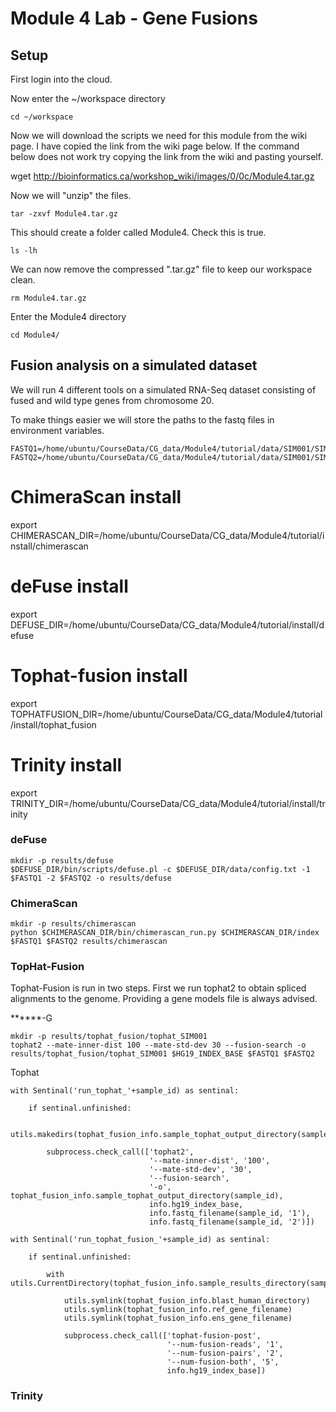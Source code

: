 # Module 4 Lab - Gene Fusions

## Setup

First login into the cloud.

Now enter the ~/workspace directory

    cd ~/workspace

Now we will download the scripts we need for this module from the wiki page.  I have copied the link from the wiki page below. If the command below does not work try copying the link from the wiki and pasting yourself.

wget http://bioinformatics.ca/workshop_wiki/images/0/0c/Module4.tar.gz

Now we will "unzip" the files.

    tar -zxvf Module4.tar.gz

This should create a folder called Module4. Check this is true.

    ls -lh

We can now remove the compressed ".tar.gz" file to keep our workspace clean.

    rm Module4.tar.gz

Enter the Module4 directory

    cd Module4/

## Fusion analysis on a simulated dataset

We will run 4 different tools on a simulated RNA-Seq dataset consisting of fused and wild type genes from chromosome 20.  

To make things easier we will store the paths to the fastq files in environment variables.

    FASTQ1=/home/ubuntu/CourseData/CG_data/Module4/tutorial/data/SIM001/SIM001_1.fastq
    FASTQ2=/home/ubuntu/CourseData/CG_data/Module4/tutorial/data/SIM001/SIM001_2.fastq


# ChimeraScan install
export CHIMERASCAN_DIR=/home/ubuntu/CourseData/CG_data/Module4/tutorial/install/chimerascan

# deFuse install
export DEFUSE_DIR=/home/ubuntu/CourseData/CG_data/Module4/tutorial/install/defuse

# Tophat-fusion install
export TOPHATFUSION_DIR=/home/ubuntu/CourseData/CG_data/Module4/tutorial/install/tophat_fusion

# Trinity install
export TRINITY_DIR=/home/ubuntu/CourseData/CG_data/Module4/tutorial/install/trinity


### deFuse


    mkdir -p results/defuse
    $DEFUSE_DIR/bin/scripts/defuse.pl -c $DEFUSE_DIR/data/config.txt -1 $FASTQ1 -2 $FASTQ2 -o results/defuse

### ChimeraScan

    mkdir -p results/chimerascan
    python $CHIMERASCAN_DIR/bin/chimerascan_run.py $CHIMERASCAN_DIR/index $FASTQ1 $FASTQ2 results/chimerascan

### TopHat-Fusion

Tophat-Fusion is run in two steps.  First we run tophat2 to obtain spliced alignments to the genome.  Providing a gene models file is always advised.

******-G

    mkdir -p results/tophat_fusion/tophat_SIM001
    tophat2 --mate-inner-dist 100 --mate-std-dev 30 --fusion-search -o results/tophat_fusion/tophat_SIM001 $HG19_INDEX_BASE $FASTQ1 $FASTQ2

Tophat


    with Sentinal('run_tophat_'+sample_id) as sentinal:

        if sentinal.unfinished:

            utils.makedirs(tophat_fusion_info.sample_tophat_output_directory(sample_id))

            subprocess.check_call(['tophat2',
                                   '--mate-inner-dist', '100',
                                   '--mate-std-dev', '30',
                                   '--fusion-search',
                                   '-o', tophat_fusion_info.sample_tophat_output_directory(sample_id),
                                   info.hg19_index_base,
                                   info.fastq_filename(sample_id, '1'),
                                   info.fastq_filename(sample_id, '2')])

    with Sentinal('run_tophat_fusion_'+sample_id) as sentinal:

        if sentinal.unfinished:

            with utils.CurrentDirectory(tophat_fusion_info.sample_results_directory(sample_id)):

                utils.symlink(tophat_fusion_info.blast_human_directory)
                utils.symlink(tophat_fusion_info.ref_gene_filename)
                utils.symlink(tophat_fusion_info.ens_gene_filename)

                subprocess.check_call(['tophat-fusion-post',
                                       '--num-fusion-reads', '1',
                                       '--num-fusion-pairs', '2',
                                       '--num-fusion-both', '5',
                                       info.hg19_index_base])

### Trinity 


